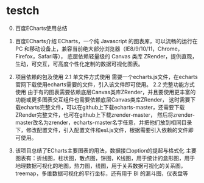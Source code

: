 # testch

0. 百度ECharts使用总结

1. 百度ECharts介绍
ECharts，一个纯 Javascript 的图表库，可以流畅的运行在PC 和移动设备上，兼容当前绝大部分浏览器（IE8/9/10/11，Chrome，Firefox，Safari等），
底层依赖轻量级的 Canvas 类库 ZRender，提供直观，生动，可交互，可高度个性化定制的数据可视化图表。

2. 项目依赖的包及使用
2.1 单文件方式使用
需要一个echarts.js文件，在echarts官网下载使用echarts需要的文件，引入该文件即可使用。
2.2 完整功能方式使用
由于有的图表需要依赖底层Canvas类库ZRender，并且要使用更丰富的功能或更多图表交互组件也需要依赖底层Canvas类库ZRender，
这时需要下载echarts完整文件，可以在github上下载echarts-master，还需要下载ZRender完整文件，也可在github上下载zrender-master，
然后将zrender-master改名为zrender，echarts-master名字任意，并把他们放到相同目录下，修改配置文件，引入配置文件和esl.js文件，根据需要引入依赖的文件即可使用。

3. 该项目总结了ECharts主要图表的用法，数据接口option的提起与格式化
主要图表有：折线图，柱状图，散点图，饼图，K线图，用于统计的盒形图，用于地理数据可视化的地图，热力图，线图，用于关系数据可视化的关系图，
treemap，多维数据可视化的平行坐标，还有用于 BI 的漏斗图，仪表盘等